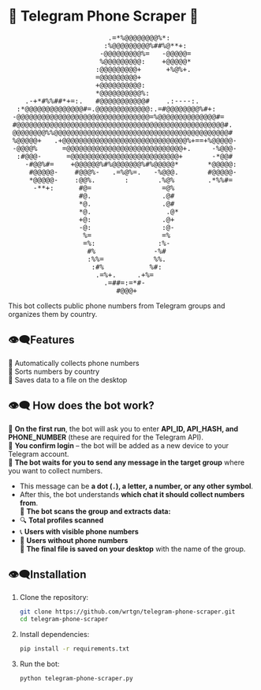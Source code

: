 # 🤡 Telegram Phone Scraper 🤡
<pre>
                        .=*%@@@@@@@@%*:             
                       :%@@@@@@@@@%##%@**+:          
                      -@@@@@@@@@%=   -@@@@@=         
                      %@@@@@@@@@:    +@@@@@*        
                     :@@@@@@@@@+      +%@%+.        
                     =@@@@@@@@@+           
                     +@@@@@@@@@@:           
                     *@@@@@@@@@@%:         
    .-+*#%%##*+=:.   #@@@@@@@@@@@#    .:----:.         
  :*@@@@@@@@@@@@@@#=.@@@@@@@@@@@@@:.=#@@@@@@@@%#+:  
 -@@@@@@@@@@@@@@@@@@@@@@@@@@@@@@@@=%@@@@@@@@@@@@@@#= 
 #@@@@@@@@@@@@@@@@@@@@@@@@@@@@@@@@@@@@@@@@@@@@@@@@@@#.
 @@@@@@@@%%@@@@@@@@@@@@@@@@@@@@@@@@@@@@@@@@@@@@@@@@@@#
 %@@@@@+   .+@@@@@@@@@@@@@@@@@@@@@@@@@@@@@@%+==+%@@@@@-
 -@@@@%      =@@@@@@@@@@@@@@@@@@@@@@@@@@@@+.     -%@@@-
  :#@@@-      =@@@@@@@@@@@@@@@@@@@@@@@@@@+       -*@@#
    -#@@%#=    +@@@@@@%#%@@@@@@@%#%@@@@@*       *@@@@@:
     #@@@@@-    #@@@%-   .=%@%=.   -%@@@.       #@@@@@-
     *@@@@@-    :@@%.       :       .%@%        .*%%#=
      -**+:      #@=                 =@%         
                 #@.                 .@#     
                 *@.                 .@#     
                 *@.                  .@*    
                 +@:                 .@+  
                 -@:                 :@-
                  %=                 =%  
                  =%:               :%-   
                   #%              -%#  
                   :%%=            %%.  
                    :#%           %#:  
                     .=%+.     .+%=      
                       .=##=:=*#-  
                          #@@@+  
</pre>          

This bot collects public phone numbers from Telegram groups and organizes them by country.

## 👁️‍🗨️Features
🔻 Automatically collects phone numbers  
🔻 Sorts numbers by country  
🔻 Saves data to a file on the desktop  

## **👁️‍🗨️ How does the bot work?**
🔺 **On the first run**, the bot will ask you to enter **API_ID, API_HASH, and PHONE_NUMBER** (these are required for the Telegram API).  
🔺 **You confirm login** – the bot will be added as a new device to your Telegram account.  
🔺 **The bot waits for you to send any message in the target group** where you want to collect numbers.  
   - This message can be **a dot (`.`), a letter, a number, or any other symbol**.  
   - After this, the bot understands **which chat it should collect numbers from**.  
🔺 **The bot scans the group and extracts data:**  
   - 🔍 **Total profiles scanned**  
   - 📞 **Users with visible phone numbers**  
   - 🚫 **Users without phone numbers**  
🔺 **The final file is saved on your desktop** with the name of the group.

## 👁️‍🗨️Installation
1. Clone the repository:
   ```bash
   git clone https://github.com/wrtgn/telegram-phone-scraper.git
   cd telegram-phone-scraper
2. Install dependencies: 
    ```bash
    pip install -r requirements.txt
3. Run the bot:
    ```bash
   python telegram-phone-scraper.py
